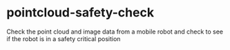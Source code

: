 # pointcloud-safety-check
Check the point cloud and image data from a mobile robot and check to see if the robot is in a safety critical position
